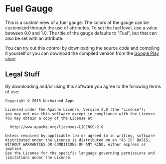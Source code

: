 Fuel Gauge
===========

This is a custom view of a fuel gauge.  The colors of the gauge can be customized
through the use of attributes.  To set the fuel level, use a value between 0.0 and 1.0.
The title of the gauge defaults to "Fuel", but that can also be set with an attribute.

You can try out this control by downloading the source code and compiling it yourself or
you can download the compiled version from the
[Google Play store](https://play.google.com/store/apps/details?id=com.unchained.fuelgauge).


Legal Stuff
-----------

By downloading and/or using this software you agree to the following terms of use:

    Copyright © 2015 Unchained Apps

    Licensed under the Apache License, Version 2.0 (the "License");
    you may not use this software except in compliance with the License.
    You may obtain a copy of the License at

      http://www.apache.org/licenses/LICENSE-2.0

    Unless required by applicable law or agreed to in writing, software
    distributed under the License is distributed on an "AS IS" BASIS,
    WITHOUT WARRANTIES OR CONDITIONS OF ANY KIND, either express or implied.
    See the License for the specific language governing permissions and
    limitations under the License.

